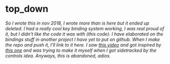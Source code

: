 # top_down

_So I wrote this in nov 2018, I wrote more than is here but it ended up deleted. I had a really cool key binding system working, I was real proud of it, but I didn't like the code it was with (this code). I have elaborated on the bindings stuff in another project I have yet to put on github. When I make the repo and push it, I'll link to it here. I saw [this video](https://www.youtube.com/watch?v=LrEvoKI07Ww) and got inspired by [this one](https://youtu.be/LrEvoKI07Ww?t=453) and was trying to make it myself when I got sidetracked by the controls idea. Anyways, this is abandoned, adios._
